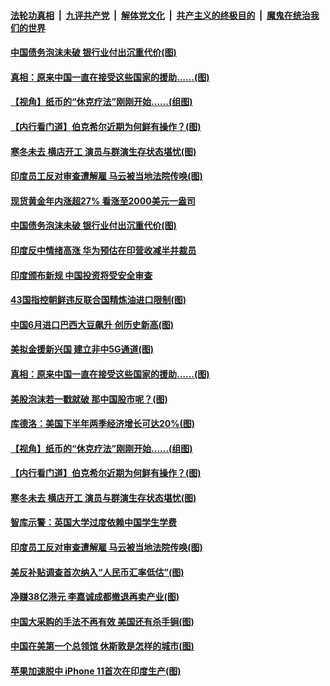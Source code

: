 ####  [法轮功真相](../../../../basic/blob/master/README.md?t=07280031) &nbsp;|&nbsp; [九评共产党](../../../../9ping.md/blob/master/README.md?t=07280031) &nbsp;|&nbsp; [解体党文化](../../../../jtdwh.md/blob/master/README.md?t=07280031)  &nbsp;|&nbsp; [共产主义的终极目的](../../../../gczydzjmd.md/blob/master/README.md?t=07280031) &nbsp;|&nbsp; [魔鬼在统治我们的世界](../../../../mgztzwmdsj.md/blob/master/README.md?t=07280031) 

#### [中国债务泡沫未破 银行业付出沉重代价(图)](../pages/p5/941049.md?t=07280031) 

#### [真相：原来中国一直在接受这些国家的援助……(图)](../pages/p5/941003.md?t=07280031) 

#### [【视角】纸币的“休克疗法”刚刚开始……(组图)](../pages/p5/940987.md?t=07280031) 

#### [【内行看门道】伯克希尔近期为何鲜有操作？(图)](../pages/p5/940989.md?t=07280031) 

#### [寒冬未去 横店开工 演员与群演生存状态堪忧(图)](../pages/p5/940974.md?t=07280031) 

#### [印度员工反对审查遭解雇 马云被当地法院传唤(图)](../pages/p5/940967.md?t=07280031) 

#### [现货黄金年内涨超27% 看涨至2000美元一盎司](../pages/p5/941057.md?t=07280031) 

#### [中国债务泡沫未破 银行业付出沉重代价(图)](../pages/p5/941049.md?t=07280031) 

#### [印度反中情绪高涨 华为预估在印营收减半并裁员](../pages/p5/941046.md?t=07280031) 

#### [印度颁布新规 中国投资将受安全审查](../pages/p5/941044.md?t=07280031) 

#### [43国指控朝鲜违反联合国精炼油进口限制(图)](../pages/p5/941021.md?t=07280031) 

#### [中国6月进口巴西大豆飙升 创历史新高(图)](../pages/p5/941009.md?t=07280031) 

#### [美拟金援新兴国 建立非中5G通道(图)](../pages/p5/941007.md?t=07280031) 

#### [真相：原来中国一直在接受这些国家的援助……(图)](../pages/p5/941003.md?t=07280031) 

#### [美股泡沫若一戳就破 那中国股市呢？(图)](../pages/p5/940990.md?t=07280031) 

#### [库德洛：美国下半年两季经济增长可达20%(图)](../pages/p5/941000.md?t=07280031) 

#### [【视角】纸币的“休克疗法”刚刚开始……(组图)](../pages/p5/940987.md?t=07280031) 

#### [【内行看门道】伯克希尔近期为何鲜有操作？(图)](../pages/p5/940989.md?t=07280031) 

#### [寒冬未去 横店开工 演员与群演生存状态堪忧(图)](../pages/p5/940974.md?t=07280031) 

#### [智库示警：英国大学过度依赖中国学生学费](../pages/p5/940973.md?t=07280031) 

#### [印度员工反对审查遭解雇 马云被当地法院传唤(图)](../pages/p5/940967.md?t=07280031) 

#### [美反补贴调查首次纳入“人民币汇率低估”(图)](../pages/p5/940961.md?t=07280031) 

#### [净赚38亿港元 李嘉诚成都撤退再卖产业(图)](../pages/p5/940917.md?t=07280031) 

#### [中国大采购的手法不再有效 美国还有杀手锏(图)](../pages/p5/940884.md?t=07280031) 

#### [中国在美第一个总领馆 休斯敦是怎样的城市(图)](../pages/p5/940889.md?t=07280031) 

#### [苹果加速脱中 iPhone 11首次在印度生产(图)](../pages/p5/940874.md?t=07280031) 

